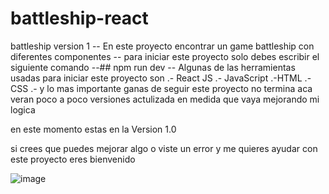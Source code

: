 # battleship-react
battleship version 1
-- En este proyecto encontrar un game battleship con diferentes componentes
-- para iniciar este proyecto solo debes escribir el siguiente comando
--## npm run dev
-- Algunas de las herramientas usadas para iniciar este proyecto son
.- React JS
.- JavaScript
.-HTML
.- CSS
.- y lo mas importante ganas de seguir este proyecto no termina aca veran poco a poco versiones actulizada en medida que vaya mejorando mi logica 

en este momento estas en la Version 1.0



si crees que puedes mejorar algo o viste un error y me quieres ayudar con este proyecto eres bienvenido 

![image](https://user-images.githubusercontent.com/83609575/231596587-851b1300-92f0-4abe-b9b7-82f497694da1.png)

